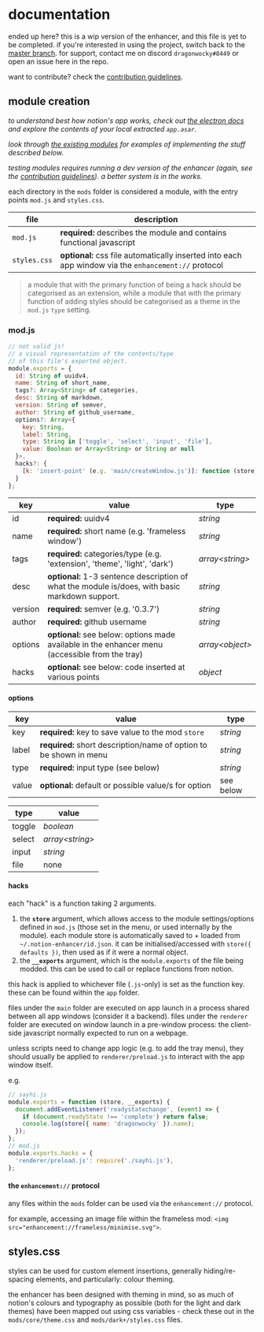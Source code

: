 # documentation

ended up here? this is a wip version of the enhancer, and this file is yet to be completed.
if you're interested in using the project, switch back to the [master branch](https://github.com/dragonwocky/notion-enhancer).
for support, contact me on discord `dragonwocky#8449` or open an issue here in the repo.

want to contribute? check the [contribution guidelines](CONTRIBUTING.md).

## module creation

_to understand best how notion's app works, check out [the electron docs](https://www.electronjs.org/docs/)_
_and explore the contents of your local extracted `app.asar`._

_look through [the existing modules](https://github.com/dragonwocky/notion-enhancer/tree/js/mods/)_
_for examples of implementing the stuff described below._

_testing modules requires running a dev version of the enhancer_
_(again, see the [contribution guidelines](CONTRIBUTING.md)). a better system is in the works._

each directory in the `mods` folder is considered a module, with the entry points `mod.js` and `styles.css`.

| file         | description                                                                                          |
| ------------ | ---------------------------------------------------------------------------------------------------- |
| `mod.js`     | **required:** describes the module and contains functional javascript                                |
| `styles.css` | **optional:** css file automatically inserted into each app window via the `enhancement://` protocol |

> a module that with the primary function of being a hack should be categorised as an extension,
> while a module that with the primary function of adding styles should be categorised as a theme
> in the `mod.js` `type` setting.

### mod.js

```js
// not valid js!
// a visual representation of the contents/type
// of this file's exported object.
module.exports = {
  id: String of uuidv4,
  name: String of short_name,
  tags?: Array<String> of categories,
  desc: String of markdown,
  version: String of semver,
  author: String of github_username,
  options?: Array<{
    key: String,
    label: String,
    type: String in ['toggle', 'select', 'input', 'file'],
    value: Boolean or Array<String> or String or null
  }>,
  hacks?: {
    [k: 'insert-point' (e.g. 'main/createWindow.js')]: function (store) {}
  }
};
```

| key     | value                                                                                           | type              |
| ------- | ----------------------------------------------------------------------------------------------- | ----------------- |
| id      | **required:** uuidv4                                                                            | _string_          |
| name    | **required:** short name (e.g. 'frameless window')                                              | _string_          |
| tags    | **required:** categories/type (e.g. 'extension', 'theme', 'light', 'dark')                      | _array\<string\>_ |
| desc    | **optional:** 1-3 sentence description of what the module is/does, with basic markdown support. | _string_          |
| version | **required:** semver (e.g. '0.3.7')                                                             | _string_          |
| author  | **required:** github username                                                                   | _string_          |
| options | **optional:** see below: options made available in the enhancer menu (accessible from the tray) | _array\<object\>_ |
| hacks   | **optional:** see below: code inserted at various points                                        | _object_          |

#### options

| key   | value                                                              | type      |
| ----- | ------------------------------------------------------------------ | --------- |
| key   | **required:** key to save value to the mod `store`                 | _string_  |
| label | **required:** short description/name of option to be shown in menu | _string_  |
| type  | **required:** input type (see below)                               | _string_  |
| value | **optional:** default or possible value/s for option               | see below |

| type   | value             |
| ------ | ----------------- |
| toggle | _boolean_         |
| select | _array\<string\>_ |
| input  | _string_          |
| file   | none              |

#### hacks

each "hack" is a function taking 2 arguments.

1. the **`store`** argument, which allows access to the module
   settings/options defined in `mod.js` (those set in the menu, or used internally by the module).
   each module store is automatically saved to + loaded from `~/.notion-enhancer/id.json`.
   it can be initialised/accessed with `store({ defaults })`, then used as if it were a normal object.
2. the **`__exports`** argument, which is the `module.exports` of the file being modded.
   this can be used to call or replace functions from notion.

this hack is applied to whichever file (`.js`-only) is set as the function key. these can be found within the `app` folder.

files under the `main` folder are executed on app launch in a process shared
between all app windows (consider it a backend). files under the `renderer` folder are
executed on window launch in a pre-window process: the client-side javascript
normally expected to run on a webpage.

unless scripts need to change app logic (e.g. to add the tray menu),
they should usually be applied to `renderer/preload.js` to interact
with the app window itself.

e.g.

```js
// sayhi.js
module.exports = function (store, __exports) {
  document.addEventListener('readystatechange', (event) => {
    if (document.readyState !== 'complete') return false;
    console.log(store({ name: 'dragonwocky' }).name);
  });
};
// mod.js
module.exports.hacks = {
  'renderer/preload.js': require('./sayhi.js'),
};
```

#### the `enhancement://` protocol

any files within the `mods` folder can be used via the `enhancement://` protocol.

for example, accessing an image file within the frameless mod: `<img src="enhancement://frameless/minimise.svg">`.

## styles.css

styles can be used for custom element insertions, generally hiding/re-spacing elements,
and particularly: colour theming.

the enhancer has been designed with theming in mind, so as much of notion's colours
and typography as possible (both for the light and dark themes) have been mapped out
using css variables - check these out in the `mods/core/theme.css` and `mods/dark+/styles.css` files.
